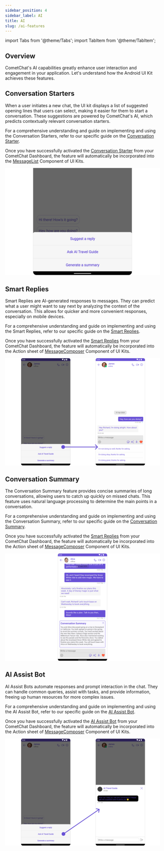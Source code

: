 ```yaml
---
sidebar_position: 4
sidebar_label: AI
title: AI
slug: /ai-features
---
```


import Tabs from '@theme/Tabs';
import TabItem from '@theme/TabItem';

## Overview

CometChat's AI capabilities greatly enhance user interaction and engagement in your application. Let's understand how the Android UI Kit achieves these features.

## Conversation Starters

When a user initiates a new chat, the UI kit displays a list of suggested opening lines that users can select, making it easier for them to start a conversation. These suggestions are powered by CometChat's AI, which predicts contextually relevant conversation starters.

For a comprehensive understanding and guide on implementing and using the Conversation Starters, refer to our specific guide on the [Conversation Starter](/ai/conversation-starter).

Once you have successfully activated the [Conversation Starter](/ai/conversation-starter) from your CometChat Dashboard, the feature will automatically be incorporated into the [MessageList](/ui-kit/android/message-list) Component of UI Kits.

![](../assets/ai_overview_cometchat_screens.png)

## Smart Replies

Smart Replies are AI-generated responses to messages. They can predict what a user might want to say next by analyzing the context of the conversation. This allows for quicker and more convenient responses, especially on mobile devices.

For a comprehensive understanding and guide on implementing and using the Smart Replies, refer to our specific guide on the [Smart Replies](/ai/smart-replies).

Once you have successfully activated the [Smart Replies](/ai/smart-replies) from your CometChat Dashboard, the feature will automatically be incorporated into the Action sheet of [MessageComposer](/ui-kit/android/message-composer) Component of UI Kits.

![](../assets/ai_smart_reply_cometchat_screens.png)

## Conversation Summary

The Conversation Summary feature provides concise summaries of long conversations, allowing users to catch up quickly on missed chats. This feature uses natural language processing to determine the main points in a conversation.

For a comprehensive understanding and guide on implementing and using the Conversation Summary, refer to our specific guide on the [Conversation Summary](/ai/conversation-summary).

Once you have successfully activated the [Smart Replies](/ai/smart-replies) from your CometChat Dashboard, the feature will automatically be incorporated into the Action sheet of [MessageComposer](/ui-kit/android/message-composer) Component of UI Kits.

![](../assets/ai_conversation_summary_cometchat_screens.png)

## AI Assist Bot

AI Assist Bots automate responses and prompt interaction in the chat. They can handle common queries, assist with tasks, and provide information, freeing up human resources for more complex issues.

For a comprehensive understanding and guide on implementing and using the AI Assist Bot, refer to our specific guide on the [AI Assist Bot](/ai/bots).

Once you have successfully activated the [AI Assist Bot](/ai/bots) from your CometChat Dashboard, the feature will automatically be incorporated into the Action sheet of [MessageComposer](/ui-kit/android/message-composer) Component of UI Kits.

![](../assets/ai_assist_bot_cometchat_screens.png)

